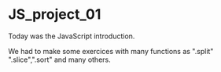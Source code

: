 # JS_project_01

Today was the JavaScript introduction.

We had to make some exercices with many functions as ".split" ".slice",".sort" and many others.

